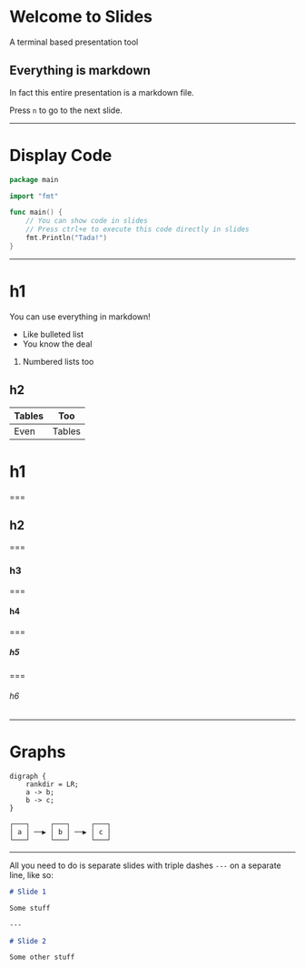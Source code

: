 # Welcome to Slides

A terminal based presentation tool

## Everything is markdown

In fact this entire presentation is a markdown file.

Press `n` to go to the next slide.

---

# Display Code

```go
package main

import "fmt"

func main() {
	// You can show code in slides
	// Press ctrl+e to execute this code directly in slides
	fmt.Println("Tada!")
}
```

---

# h1

You can use everything in markdown!

* Like bulleted list
* You know the deal

1. Numbered lists too

## h2

| Tables | Too    |
|--------|--------|
| Even   | Tables |

# h1

===

## h2

===

### h3

===

#### h4

===

##### h5

===

###### h6

---

# Graphs

```
digraph {
    rankdir = LR;
    a -> b;
    b -> c;
}
```

```
┌───┐     ┌───┐     ┌───┐
│ a │ ──▶ │ b │ ──▶ │ c │
└───┘     └───┘     └───┘
```

---

All you need to do is separate slides with triple dashes
`---` on a separate line, like so:

```markdown
# Slide 1

Some stuff

--- 

# Slide 2

Some other stuff
```

